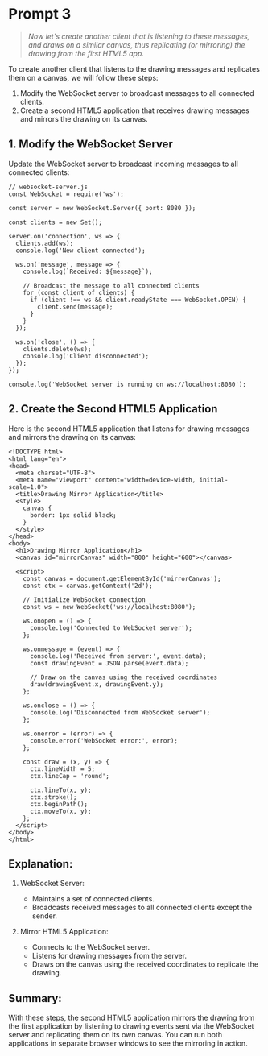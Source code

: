 # Prompt 3

> _Now let's create another client that is listening to these messages, and draws on a similar canvas, thus replicating (or mirroring) the drawing from the first HTML5 app._

To create another client that listens to the drawing messages and replicates them on a canvas, we will follow these steps:

1. Modify the WebSocket server to broadcast messages to all connected clients.
2. Create a second HTML5 application that receives drawing messages and mirrors the drawing on its canvas.

## 1. Modify the WebSocket Server
Update the WebSocket server to broadcast incoming messages to all connected clients:

```
// websocket-server.js
const WebSocket = require('ws');

const server = new WebSocket.Server({ port: 8080 });

const clients = new Set();

server.on('connection', ws => {
  clients.add(ws);
  console.log('New client connected');

  ws.on('message', message => {
    console.log(`Received: ${message}`);

    // Broadcast the message to all connected clients
    for (const client of clients) {
      if (client !== ws && client.readyState === WebSocket.OPEN) {
        client.send(message);
      }
    }
  });

  ws.on('close', () => {
    clients.delete(ws);
    console.log('Client disconnected');
  });
});

console.log('WebSocket server is running on ws://localhost:8080');
```

## 2. Create the Second HTML5 Application

Here is the second HTML5 application that listens for drawing messages and mirrors the drawing on its canvas:

```
<!DOCTYPE html>
<html lang="en">
<head>
  <meta charset="UTF-8">
  <meta name="viewport" content="width=device-width, initial-scale=1.0">
  <title>Drawing Mirror Application</title>
  <style>
    canvas {
      border: 1px solid black;
    }
  </style>
</head>
<body>
  <h1>Drawing Mirror Application</h1>
  <canvas id="mirrorCanvas" width="800" height="600"></canvas>

  <script>
    const canvas = document.getElementById('mirrorCanvas');
    const ctx = canvas.getContext('2d');

    // Initialize WebSocket connection
    const ws = new WebSocket('ws://localhost:8080');

    ws.onopen = () => {
      console.log('Connected to WebSocket server');
    };

    ws.onmessage = (event) => {
      console.log('Received from server:', event.data);
      const drawingEvent = JSON.parse(event.data);

      // Draw on the canvas using the received coordinates
      draw(drawingEvent.x, drawingEvent.y);
    };

    ws.onclose = () => {
      console.log('Disconnected from WebSocket server');
    };

    ws.onerror = (error) => {
      console.error('WebSocket error:', error);
    };

    const draw = (x, y) => {
      ctx.lineWidth = 5;
      ctx.lineCap = 'round';

      ctx.lineTo(x, y);
      ctx.stroke();
      ctx.beginPath();
      ctx.moveTo(x, y);
    };
  </script>
</body>
</html>
```

## Explanation:
1. WebSocket Server:

    - Maintains a set of connected clients.
    - Broadcasts received messages to all connected clients except the sender.

2. Mirror HTML5 Application:

    - Connects to the WebSocket server.
    - Listens for drawing messages from the server.
    - Draws on the canvas using the received coordinates to replicate the drawing.

## Summary:
With these steps, the second HTML5 application mirrors the drawing from the first application by listening to drawing events sent via the WebSocket server and replicating them on its own canvas. You can run both applications in separate browser windows to see the mirroring in action.